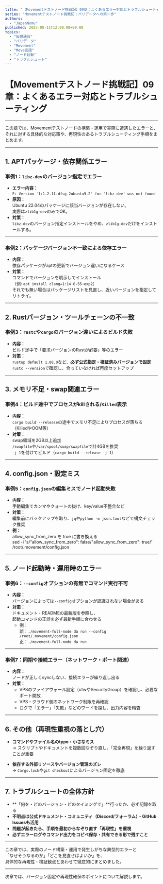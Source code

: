 ```yaml
---
title: "【Movementテストノード挑戦記】09章：よくあるエラー対応とトラブルシューティング"
series: "Movementテストノード挑戦記：バリデータへの第一歩"
authors:
  - "JapanNomu"
published: 2025-08-11T12:00:00+09:00
topics:
  - "仮想通貨"
  - "バリデータ"
  - "Movement"
  - "Move言語"
  - "ノード起動"
  - "トラブルシュート"
---
```


# 【Movementテストノード挑戦記】09章：よくあるエラー対応とトラブルシューティング

---

この章では、Movementテストノードの構築・運用で実際に遭遇したエラーと、  
それに対する具体的な対応策や、再現性のあるトラブルシューティング手順をまとめます。

---

## 1. APTパッケージ・依存関係エラー

### 事例1：`libz-dev`のバージョン指定でエラー

- **エラー内容：**  
  `E: Version '1:1.2.11.dfsg-2ubuntu9.2' for 'libz-dev' was not found`
- **原因：**  
  Ubuntu 22.04のパッケージに該当バージョンが存在しない。  
  実際は`zlib1g-dev`のみでOK。
- **対策：**  
  `libz-dev`のバージョン指定インストールをやめ、`zlib1g-dev`だけをインストールする。

---

### 事例2：パッケージバージョン不一致による依存エラー

- **内容：**  
  依存パッケージがaptの更新でバージョン違いになるケース
- **対策：**  
  コマンドでバージョンを明示してインストール  
  （例: `apt install clang=1:14.0-55~exp2`）  
  それでも無い場合はパッケージリストを見直し、近いバージョンを指定してリトライ。

---

## 2. Rustバージョン・ツールチェーンの不一致

### 事例3：`rustc`や`cargo`のバージョン違いによるビルド失敗

- **内容：**  
  ビルド途中で「要求バージョンのRustが必要」等のエラー
- **対策：**  
  `rustup default 1.88.0`など、**必ず公式指定・検証済みバージョンで固定**  
  `rustc --version`で確認し、合っていなければ再度セットアップ

---

## 3. メモリ不足・swap関連エラー

### 事例4：ビルド途中でプロセスがkillされる/`Killed`表示

- **内容：**  
  `cargo build --release`の途中でメモリ不足によりプロセスが落ちる（KilledやOOM等）
- **対策：**  
  swap領域を2GB以上追加  
  `/swapfile`や`/var/spool/swap/swapfile`で計4GBを推奨  
  `-j 1`を付けてビルド（`cargo build --release -j 1`）

---

## 4. config.json・設定ミス

### 事例5：`config.json`の編集ミスでノード起動失敗

- **内容：**  
  手動編集でカンマやクォートの抜け、key/value不整合など
- **対策：**  
  編集前にバックアップを取り、`jq`や`python -m json.tool`などで構文チェック推奨
- **例：**  
  allow_sync_from_zero を true に書き換える  
  sed -i 's/"allow_sync_from_zero": false/"allow_sync_from_zero": true/' /root/.movement/config.json

---

## 5. ノード起動時・運用時のエラー

### 事例6：`--config`オプションの有無でコマンド実行不可

- **内容：**  
  バージョンによっては`--config`オプションが認識されない場合がある
- **対策：**  
  ドキュメント・READMEの最新版を参照し、  
  起動コマンドの正誤を必ず最新手順に合わせる
  - 例：  
    誤：`./movement-full-node da run --config /root/.movement/config.json`  
    正：`./movement-full-node da run`

---

### 事例7：同期や接続エラー（ネットワーク・ポート関連）

- **内容：**  
  ノードが正しくsyncしない、接続エラーが繰り返し出る
- **対策：**  
  - VPSのファイアウォール設定（ufwやSecurityGroup）を確認し、必要なポート開放
  - VPS・クラウド側のネットワーク制限を再確認
  - ログで「エラー」「失敗」などのワードを探し、出力内容を精査

---

## 6. その他（再現性重視の落とし穴）

- **コマンドやファイル名のtypo・小さなミス**  
  → スクリプトやドキュメントを複数回なぞり直し、「完全再現」を繰り返すことが重要

- **依存する外部リソースやバージョン管理のズレ**  
  → `Cargo.lock`や`git checkout`によるバージョン固定を徹底

---

## 7. トラブルシュートの全体方針

- **「何を・どのバージョン・どのタイミングで」**行ったか、必ず記録を取る
- **不明点は公式ドキュメント・コミュニティ（Discord/フォーラム）・GitHub Issuesも活用**
- **問題が起きたら、手順を最初からなぞり直す「再現性」を重視**
- **必ずエラーログやコマンド出力をコピペ保存・共有できる形で残すこと**

---

この章では、実際のノード構築・運用で発生しがちな典型的エラーと  
「なぜそうなるのか」「どこを見直せばよいか」を、  
具体的な再現性・検証観点とあわせて徹底的にまとめました。

---

次章では、バージョン固定や再現性確保のポイントについて解説します。

